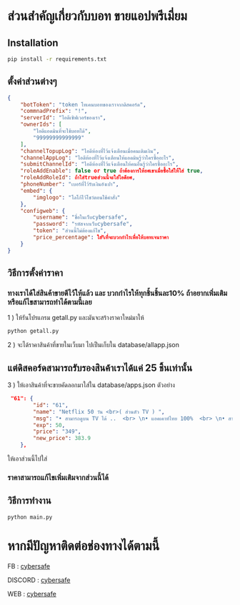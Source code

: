 # ส่วนสำคัญเกี่ยวกับบอท ขายแอปพรีเมี่ยม

## Installation
```bash
pip install -r requirements.txt
```

## ตั้งค่าส่วนต่างๆ
```json
{
    "botToken": "token โทเคนบอทของเราจากดิสคอร์ด",
    "commnadPrefix": "!",
    "serverId": "ไอดีเซิฟเวอร์ของเรา",
    "ownerIds": [
        "ไอดีแอดมินที่จะใช้บอทได้",
		"99999999999999"
    ],
    "channelTopupLog": "ไอดีห้องที่ไว้แจ้งเตือนเมื่อคนเติมเงิน",
    "channelAppLog": "ไอดีห้องที่ไว้แจ้งเตือนให้แอดมินรู้ว่าใครซื้ออะไร",
    "submitChannelId": "ไอดีห้องที่ไว้แจ้งเตือนให้คนอื่นรู้ว่าใครซื้ออะไร",
    "roleAddEnable": false or true ถ้าต้องการให้ยศเขาเมื่อซื้อใส่ให้้ใส่ true,
    "roleAddRoleId": ถ้าใส่trueส่วนนี้จะใส่ไอดียศ,
    "phoneNumber": "เบอร์ที่ไว้รับเงินอังเปา",
    "embed": {
        "imglogo": "โลโก้ไว้โชว์ตอนใช้คำสั่ง"
    },
    "configweb": {
        "username": "ชื่อในเว็บcybersafe",
        "password": "รหัสจากเว็บcybersafe",
        "token": "ส่วนนี้ไม่ต้องแก้ไข",
        "price_percentage": ใส่%ที่จะบวกกำไรเพื่อให้บอทเจนราคา
    }
}

```


## วิธีการตั้งค่าราคา

### ทางเราได้ใส่สินค้าขายดีไว้ให้แล้ว และ บวกกำไรให้ทุกชิ้นชิ้นละ10% ถ้าอยากเพิ่มเติมหรือแก้ไขสามารถทำได้ตามนี้เลย

1 ) ให้รันโปรแกรม getall.py และมันจะสร้างราคาใหม่มาให้
```bash
python getall.py
```
2 ) จะได้ราคาสินค้าที่ขายในเว็บมา ไปเป็นเก็บใน database/allapp.json
## แต่ดิสคอร์ดสามารถรับรองสินค้าเราได้แค่ 25 ชิ้นเท่านั้น

3 ) ให้เอาสินค้าที่จะขายคัดลอกมาใส่ใน database/apps.json ตัวอย่าง
```json
 "61": {
        "id": "61",
        "name": "Netflix 50 วัน <br>( ส่วนตัว TV ) ",
        "msg": "• สามารถดูบน TV ได้ ..  <br> \n• แอคเคาท์ไทย 100%  <br> \n• สามารถรับชมได้ 1 จอ <i class='fa fa-desktop' aria-hidden='true'></i><br> \n• ความละเอียดระดับ <span class='badge badge-dark'>UltraHD 4K</span> <br> \n• สามารถเปลี่ยนชื่อจอ และ PIN จอได้ <br> \n• หากจอชน กดแจ้งปัญหาเลือกหัวข้อจอชนได้เลย ( ระบบแก้ไขอัตโนมัติ ) <br> \n• หากบัญชีถูกปิดจาก Netflix ทางร้านไม่สามารถเคลมได้ <br><br>\n<b><i class='fas fa-info-circle text-danger how'></i> ข้อห้าม !!</b><br>\n❌ ห้ามเปลี่ยนรหัสและเมลเด็ดขาด ฝ่าฝืนปรับ 1,000บาท <br> \n❌ ห้ามดูพร้อมกันเกิน1เครื่อง หากพบเจอปรับ 300 บาท<br> ",
        "exp": 50,
        "price": "349",
        "new_price": 383.9
    },
```

ให้เอาส่วนนี้ไปใส่
### ราคาสามารถแก้ไขเพิ่มเติมจากส่วนนี้ได้


## วิธีการทำงาน
```bash
python main.py
```

# หากมีปัญหาติดต่อช่องทางได้ตามนี้

FB : [cybersafe](https://fb.me/cybersafe01)

DISCORD : [cybersafe](https://cyber-safe.pro/discord)

WEB : [cybersafe](https://cyber-safe.pro)

